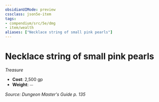 ```yaml
---
obsidianUIMode: preview
cssclass: json5e-item
tags:
- compendium/src/5e/dmg
- item/wealth
aliases: ["Necklace string of small pink pearls"]
---
```

# Necklace string of small pink pearls
*Treasure*  

- **Cost**: 2,500 gp
- **Weight**: ⏤

*Source: Dungeon Master's Guide p. 135*
